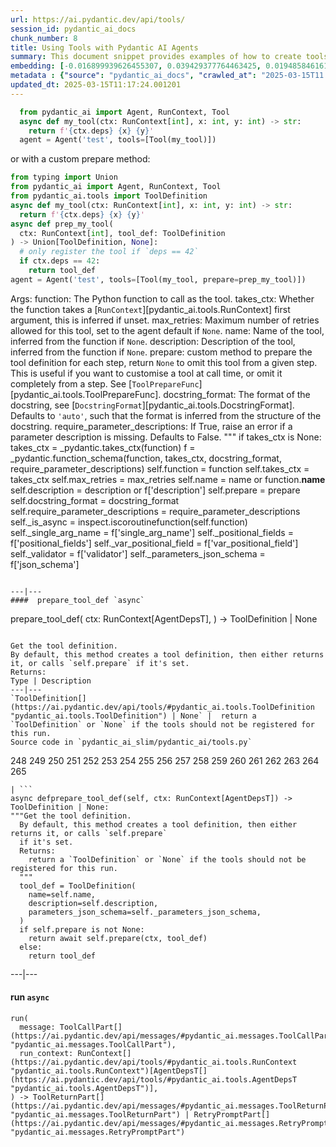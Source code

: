 ```yaml
---
url: https://ai.pydantic.dev/api/tools/
session_id: pydantic_ai_docs
chunk_number: 8
title: Using Tools with Pydantic AI Agents
summary: This document snippet provides examples of how to create tools using the Pydantic AI library. It illustrates the implementation of an asynchronous tool function and demonstrates how to incorporate a custom preparation method that conditionally registers the tool based on the context's dependencies.
embedding: [-0.016899939626455307, 0.039429377764463425, 0.019485846161842346, -0.04965858906507492, 0.019909203052520752, -0.017311854287981987, -0.0010920026106759906, 0.04398332163691521, 0.003318200586363673, 0.012918097898364067, 0.018936628475785255, -0.032449714839458466, 0.057118818163871765, -0.06197025626897812, 0.017998376861214638, -0.009331009350717068, -0.03720961511135101, 0.009508361108601093, 0.022620974108576775, 0.04512752965092659, 0.05995645374059677, 0.0024228584952652454, 0.009348171763122082, 0.013364339247345924, 0.04892629757523537, -0.008398479782044888, 0.0015632729046046734, 0.05496770888566971, -0.02219761721789837, 0.026156574487686157, 0.015240838751196861, -0.017369063571095467, -0.03858266398310661, -0.02049274928867817, 0.012986750341951847, -0.03920053690671921, 0.022323479875922203, 0.002201168332248926, -0.021419556811451912, 0.004413778893649578, 0.004439523443579674, -0.04061935096979141, -0.020561400800943375, 0.013913558796048164, 0.01939431019127369, -0.022048870101571083, -0.009948880411684513, 0.0308478232473135, 0.010366516187787056, -0.03192337974905968, -0.029383238404989243, 0.04565386474132538, 0.0076261404901742935, 0.06338907033205032, -0.03837670758366585, 0.006081460975110531, -0.007998007349669933, 0.022517995908856392, -0.021957334131002426, -0.0021239344496279955, -0.005060255993157625, 0.021911565214395523, -0.019016722217202187, 0.03897169232368469, -0.04787362366914749, 0.0012200108030810952, 0.005209002643823624, 0.015744289383292198, -0.02894843928515911, -0.02510390430688858, 0.022231943905353546, 0.053686197847127914, -0.043937552720308304, -0.03460082411766052, 0.007872144691646099, -0.01661388762295246, -0.0001339973823633045, 0.043685827404260635, -0.009451150894165039, -0.027895769104361534, -0.040276091545820236, -0.013696159236133099, -0.017655115574598312, 0.030001109465956688, -0.030390141531825066, -0.07185620814561844, -0.024211421608924866, -0.025881964713335037, 0.019085373729467392, -0.023639319464564323, 0.0005449286545626819, -0.018719227984547615, 0.009096446447074413, 0.043937552720308304, 0.07149005681276321, 0.02551581896841526, 0.01104159839451313, 0.01980622485280037, -0.0329531654715538, 0.007185620721429586, 0.008346990682184696, 0.04373159632086754, -0.0377359502017498, -0.0028991347644478083, 0.05922415852546692, 0.006659285165369511, -0.007443067152053118, -0.015584100969135761, -0.04016166925430298, 0.033387962728738785, -0.10526705533266068, -0.003003543708473444, 0.014828924089670181, 0.04171779006719589, -0.043662942945957184, -0.019588826224207878, -0.004007585346698761, 0.02219761721789837, -0.007597535382956266, -0.013970769010484219, -0.051352016627788544, -0.013215592131018639, 0.012288784608244896, 0.018673459067940712, 0.0063903965055942535, 0.03684346750378609, -0.010360795073211193, -0.011075925081968307, -0.06357214599847794, 0.008507180027663708, 0.024074116721749306, 0.04029897600412369, 0.016247740015387535, -0.022426459938287735, -0.002587338211014867, -0.029108628630638123, -0.049567051231861115, 0.010955782607197762, -0.03938360884785652, 0.009988928213715553, 0.010212047956883907, -0.02826191484928131, -0.0035184368025511503, -0.0005367046687752008, -0.030207067728042603, 0.044486772269010544, -0.010252095758914948, -0.03883438929915428, -0.06293138861656189, 0.04267892614006996, 0.010034696198999882, -0.011819659732282162, 0.013753369450569153, -0.01645369827747345, -0.005603754427284002, 0.0032180824782699347, -0.0073858569376170635, 0.031213968992233276, 0.023524897173047066, 0.013890674337744713, -0.013650390319526196, 0.018719227984547615, -0.032312408089637756, 0.02592773362994194, -0.02076735906302929, -0.01851327158510685, 0.022861257195472717, -0.008575832471251488, -0.03794190660119057, -0.022014545276761055, 0.00799228623509407, -0.01664821244776249, -0.04837707802653313, 0.04675230383872986, 0.06833204627037048, -0.04155760258436203, -0.04480715095996857, -0.009800134226679802, -0.040001481771469116, -0.031603001058101654, -0.023502014577388763, -0.005703872535377741, -0.03345661610364914, -0.0046912492252886295, -0.04089396074414253, -0.035447537899017334, 0.03787325695157051, -0.027186360210180283, 0.019245563074946404, 0.03508139029145241, 0.013856347650289536, 0.014314031228423119, 0.018970953300595284, -0.045310601592063904, -0.017700884491205215, -0.023685086518526077, 0.04439523443579674, -0.006521980278193951, 0.03986417502164841, 0.016419371590018272, -0.014565756544470787, 0.02714059315621853, 0.03260990232229233, 0.036271363496780396, 0.04160337150096893, -0.028994208201766014, 0.017323294654488564, 0.025195440277457237, 0.010503821074962616, -0.047644782811403275, -0.013249917887151241, -0.03963533416390419, 0.02974938414990902, 0.017380505800247192, 0.003020706819370389, -0.011161739937961102, 0.003464086912572384, 0.04540213942527771, 0.003870280459523201, 0.02974938414990902, -9.179357221000828e-06, 0.008867604658007622, 0.045997124165296555, 0.01878788135945797, 0.018753554672002792, 0.04196951538324356, -0.009988928213715553, -0.053686197847127914, 0.018032703548669815, 0.021167831495404243, -0.006441886071115732, 0.003678625915199518, -0.0043136607855558395, -0.05405234172940254, 0.03151146322488785, -0.042038168758153915, 0.018822206184267998, -0.02482929453253746, 0.022586647421121597, -0.06540288031101227, -0.009182262234389782, -0.024463148787617683, -0.017792420461773872, -0.002946333261206746, 0.02455468475818634, -0.0031265458092093468, 0.024074116721749306, -0.03398295119404793, 0.05647806078195572, -0.004983021877706051, 0.06737091392278671, -0.04647769406437874, 0.04979589208960533, 0.009182262234389782, -0.055333856493234634, -0.0044652679935097694, 0.020332559943199158, -0.057393427938222885, -0.054098110646009445, -0.009948880411684513, 0.007362972479313612, 0.002733224770054221, -0.03059609793126583, 0.025012366473674774, -0.019302774220705032, 0.02922304905951023, 0.02771269530057907, 0.013936442323029041, -0.005377773195505142, 0.005429262761026621, 0.03892592713236809, 0.04920090362429619, 0.043548520654439926, 0.003009264590218663, -0.04068800434470177, -0.031625885516405106, -0.010967224836349487, 0.0479651615023613, 0.005166095215827227, -0.022449342533946037, -0.001907965401187539, 0.036683280020952225, 0.008226849138736725, 0.01815856620669365, 0.009605618193745613, 0.005480751860886812, 0.016556676477193832, -0.02219761721789837, -0.021350905299186707, -0.004462407901883125, -0.016385044902563095, 0.014382683672010899, 0.04595135897397995, 0.007013989612460136, -0.006790868937969208, -0.02227771282196045, 0.03771306574344635, -0.017803862690925598, -0.007002547383308411, -0.027232129126787186, 0.016144761815667152, 0.009290961548686028, 0.02647695317864418, -0.011224671266973019, 0.016293508931994438, 0.006830916274338961, 0.025676008313894272, -0.03304469957947731, 0.014760271646082401, -0.012517625465989113, 0.04727863892912865, 0.056981515139341354, -0.01804414577782154, -0.02565312385559082, 0.008724579587578773, 0.011442070826888084, 0.006144392304122448, 0.006132950074970722, 0.013204149901866913, -0.030664749443531036, 0.005100303329527378, -0.042587388306856155, 0.029932457953691483, 0.036156944930553436, 0.003175174817442894, 0.004971579648554325, -0.019245563074946404, -0.00929668266326189, -0.0020438400097191334, 0.04469272866845131, -0.003747278358787298, -0.02961207926273346, -0.02268962748348713, -0.008078102022409439, 0.06238217279314995, 0.03414313867688179, 0.03842247277498245, -0.0002565526810940355, 0.031213968992233276, 0.03492119908332825, -0.052862368524074554, 0.006453327834606171, -0.07254272699356079, -0.038880158215761185, 0.020263908430933952, 0.050528187304735184, 0.029955342411994934, 0.004928672220557928, -0.02112206257879734, 0.03318200632929802, 0.04704979434609413, -0.008804673328995705, 0.014073747210204601, 0.02439449541270733, -0.04814823344349861, -0.03171741962432861, -0.0002440379175823182, -0.009834459982812405, -0.0038273727986961603, -0.008146754465997219, -0.02906285971403122, -0.011607981286942959, 0.01620197296142578, -0.005243328865617514, -0.06810320913791656, 0.032998934388160706, -0.011184624396264553, 0.003444063477218151, -0.012586277909576893, -0.021842913702130318, 0.03647732362151146, 0.04718710109591484, -0.012609162367880344, -0.019646035507321358, -0.012654930353164673, -0.03537888452410698, -0.003478389699012041, 0.02428007498383522, 0.049978967756032944, 0.020115161314606667, 0.06668438762426376, 0.007889308035373688, -0.011642307043075562, -0.006544864736497402, 0.033273544162511826, 0.013925000093877316, 0.029177282005548477, 0.003913188353180885, 0.0018593365093693137, -0.008455690927803516, 0.03192337974905968, -0.09940871596336365, -0.0018035564571619034, -0.030252836644649506, -0.028879787772893906, 0.023147309198975563, -0.0016419371822848916, 0.025538703426718712, 0.04499022290110588, -0.025058135390281677, 0.004954416770488024, 0.01570996269583702, -0.0025644542183727026, -0.005766803864389658, -0.007877865806221962, 0.04306795448064804, 0.04583693668246269, -0.011356255039572716, 0.007368693593889475, 0.006172997411340475, 0.062061794102191925, 0.00812959112226963, 0.007500277366489172, -0.020149488002061844, 0.02386816032230854, -0.02318163588643074, 0.017700884491205215, 0.020744474604725838, 0.014371241442859173, 0.02398258075118065, -0.01686561293900013, -0.07107814401388168, 0.002997822593897581, -0.00987450685352087, -0.0015103534096851945, 0.06618093699216843, 0.018387408927083015, -0.10096483677625656, 0.03855977952480316, -0.027323665097355843, 0.03746134042739868, -0.024989483878016472, 0.08384749293327332, -0.0016390766249969602, -0.04210682213306427, -0.012929540127515793, -0.03345661610364914, -0.016156204044818878, 0.01782674714922905, 0.025744659826159477, -0.005795408971607685, -0.03414313867688179, 0.0028333428781479597, 0.021682724356651306, -0.05002473294734955, 0.03318200632929802, -0.016716865822672844, -0.06251947581768036, 0.03714096173644066, -0.014165284112095833, 0.017460599541664124, -0.002332752337679267, -0.011270440183579922, -0.023524897173047066, 0.029657848179340363, -0.012460415251553059, 0.033662572503089905, -0.002389962552115321, 0.05418964847922325, 0.02741520293056965, 0.03183184191584587, 0.006436164956539869, -0.01268925704061985, 0.05730189010500908, -0.012609162367880344, 0.012243015691637993, -0.008055217564105988, 0.01565275341272354, -0.004845716990530491, -0.021991660818457603, 0.016774076968431473, 0.03128262236714363, 0.009605618193745613, -0.00042228391976095736, -0.0033668293617665768, 0.020057950168848038, -0.010475216433405876, 0.014268262311816216, -0.001473166630603373, 0.03608829155564308, -0.00987450685352087, -0.022586647421121597, -0.008501458913087845, 0.02370797097682953, 0.03347950056195259, 0.02200310304760933, -0.010726941749453545, 0.012952424585819244, 0.0005781821673735976, 0.004147750791162252, 0.005575149320065975, 0.019737573340535164, 0.021717051044106483, -0.010034696198999882, 0.015732847154140472, 0.029863804578781128, -0.008913373574614525, 0.0017349040135741234, -0.014245378784835339, 0.016270624473690987, -0.01296386681497097, 0.02216329239308834, 0.024097001180052757, 0.03528734669089317, 0.018948068842291832, -0.008495737798511982, 0.05418964847922325, 0.008163917809724808, 0.03112243302166462, 0.05414387956261635, -0.06421290338039398, 0.027346549555659294, 0.02508101984858513, 0.015915920957922935, 0.012975308112800121, 0.019932087510824203, -0.0031093826983124018, -0.028696713969111443, 0.025996385142207146, -0.04050493240356445, -0.019085373729467392, -0.03347950056195259, -0.019268447533249855, 0.023799506947398186, 0.021213600412011147, 0.019863435998558998, 0.012883772142231464, -0.006270254962146282, -0.031053781509399414, -0.02051563374698162, 0.038719967007637024, 0.009222309105098248, 0.0055923121981322765, 0.011310487054288387, -0.0493839792907238, 0.01776953600347042, -0.005864061415195465, 0.01268925704061985, -0.007917913608253002, 0.0034326212480664253, -0.015172186307609081, 0.03279297426342964, -0.0047398777678608894, -0.023090099915862083, -0.005632359534502029, 0.026705794036388397, 0.0025730356574058533, 0.016156204044818878, 0.026499835774302483, 0.002763260155916214, 0.04331967979669571, 0.006047134753316641, 0.026408299803733826, -0.03265567123889923, 0.03700365871191025, -0.026682909578084946, -0.01776953600347042, -0.01241464726626873, 0.008272617124021053, -0.042999301105737686, 0.02049274928867817, 0.015309491194784641, 0.023421918973326683, 0.028834018856287003, 0.020733032375574112, 0.04004724696278572, 0.032312408089637756, -0.010646847076714039, 0.008530063554644585, -0.039566680788993835, 0.015172186307609081, -0.012391762807965279, 0.0005481467233039439, -0.019348541274666786, -0.005809711758047342, -0.006796590052545071, 0.025698890909552574, -0.05309120938181877, -0.039269186556339264, -0.006367512512952089, 0.004396616015583277, -0.025012366473674774, -0.011853985488414764, -0.002620234154164791, -0.005575149320065975, 0.020996199920773506, -0.0005342016811482608, -0.01667109690606594, 0.0011434919433668256, -0.06297715753316879, -0.028742482885718346, 0.008684531785547733, 0.0006250231526792049, -0.0008209685911424458, -0.01996641419827938, -0.02104196883738041, 0.01702580228447914, -0.005572288762778044, -0.029383238404989243, 0.015069207176566124, 0.015275164507329464, -0.02357066608965397, 0.02343336120247841, 0.002201168332248926, -0.021636955440044403, -0.032998934388160706, 0.03666039556264877, -0.009399661794304848, -0.07716532796621323, 0.010612521320581436, 0.009702876210212708, 0.015893036499619484, -0.034898318350315094, -0.025264093652367592, 0.0024657663889229298, 0.023616435006260872, 0.018742112442851067, 0.013776253908872604, 0.05469309911131859, -0.030138414353132248, -0.009142214432358742, -0.030069762840867043, 0.008501458913087845, 0.001719171181321144, 0.04924667254090309, -0.02796442247927189, -0.016224857419729233, -0.0008746032835915685, 0.014886134304106236, 0.08407633751630783, -0.022186174988746643, 0.026774445548653603, 0.02357066608965397, -0.005469310097396374, -0.03208356723189354, 0.020229581743478775, 0.02496659941971302, -0.020916106179356575, 0.009782970882952213, -0.02633964829146862, 0.028147494420409203, 0.033822763711214066, 0.0003257414500694722, -0.005349168088287115, -0.005892666522413492, 0.030687633901834488, -0.027529623359441757, 0.015572658739984035, -0.009073561988770962, -0.016304951161146164, 0.009525524452328682, -0.019794782623648643, -0.00867881067097187, 0.00021114195988047868, 0.0032810138072818518, -0.023227404803037643, -0.018215777352452278, 0.0019637453369796276, -0.02592773362994194, 0.03279297426342964, -0.042289894074201584, -0.009868786670267582, -0.02255232259631157, -0.02370797097682953, -0.004928672220557928, 0.04359428957104683, 0.06320600211620331, 0.004021888133138418, 0.019485846161842346, -0.003704370465129614, -0.039543796330690384, 0.004439523443579674, -0.011161739937961102, -0.016831286251544952, 0.020309675484895706, 0.01521795429289341, 0.03455505520105362, -0.04357140511274338, -0.007700513582676649, 0.0438917838037014, -0.012643488124012947, -0.021488210186362267, -0.04975012317299843, 0.018913744017481804, 0.06352637708187103, -0.01568708010017872, 0.03837670758366585, 0.018055588006973267, 0.027323665097355843, 0.024714874103665352, 0.006853800732642412, -0.03512715920805931, -0.0015089231310412288, -0.02090466395020485, -0.004971579648554325, 0.014748829416930676, -0.007940797135233879, 0.036980774253606796, -0.028902672231197357, -0.04430370032787323, -0.028193263337016106, -0.007832097820937634, -0.02051563374698162, -0.03164876997470856, -0.03235817700624466, -0.014886134304106236, 0.011762448586523533, 0.009182262234389782, 0.06842358410358429, -0.03741557151079178, -0.015126418322324753, 0.011241834610700607, -0.04418927803635597, -0.013066845014691353, -0.012048500590026379, 0.023776624351739883, 0.03373122587800026, 0.020755916833877563, 0.022392133250832558, 0.006419002078473568, -0.0037587203551083803, -0.010950062423944473, -0.04565386474132538, -0.009971764869987965, 0.018478944897651672, -0.029039977118372917, 0.007397298701107502, 0.032152220606803894, 0.03418890759348869, -0.0069052898325026035, -0.02549293451011181, -0.002138237003237009, -0.033410847187042236, -0.04199239984154701, -0.0029949620366096497, -0.0015504006296396255, -0.030344372615218163, 0.015172186307609081, -0.007071199826896191, 0.008604437112808228, 0.03318200632929802, 0.006808032281696796, 0.0012300226371735334, -0.006893847603350878, -0.03549330309033394, -0.007483114488422871, -0.016304951161146164, 0.009617060422897339, -0.015572658739984035, 0.03743845596909523, -0.03515004366636276, 0.005984202958643436, 0.0003632857697084546, -0.0005159659194760025, 0.009559850208461285, -0.003192337928339839, -0.04155760258436203, -0.023685086518526077, -0.05743919685482979, -0.0025315582752227783, -0.004791367333382368, -0.009731481783092022, -0.002498662332072854, 0.0315343476831913, -0.03043590858578682, -0.009834459982812405, -0.006624958943575621, -0.005237608216702938, 0.007711955811828375, -0.007191341836005449, 0.03535600006580353, -0.018810763955116272, -0.019096815958619118, -0.0004694824747275561, 0.006316023413091898, -0.0181814506649971, 0.012311668135225773, 0.0029277398716658354, -0.014085189439356327, -0.03947514668107033, -0.0020881779491901398, 0.009948880411684513, -0.011922637932002544, 0.012506183236837387, 0.012609162367880344, 0.025012366473674774, -0.043937552720308304, -0.0014481371035799384, -0.005629498977214098, 0.02936035394668579, -0.04370871186256409, -0.015309491194784641, 0.0335710346698761, 0.021110620349645615, 0.004625457338988781, -0.020321117714047432, -0.01810135692358017, -0.08883623778820038, -0.02241501770913601, -0.012723582796752453, 0.012471857480704784, -0.007740560919046402, -0.0002556587860453874, -0.029680732637643814, 0.017792420461773872, -0.006710774730890989, -0.015275164507329464, 0.004153471905738115, 0.0023012864403426647, 0.006956779398024082, 0.010681173764169216, 0.039841290563344955, 0.003732975572347641, -0.006012808531522751, -0.010829919949173927, 0.02268962748348713, -0.0014288285747170448, -0.03151146322488785, 0.008215406909584999, -0.04510464519262314, 0.0030350093729794025, -0.024371610954403877, 0.0069052898325026035, -0.0035270184744149446, 0.0004555374616757035, 0.020401213318109512, 0.019325658679008484, -0.027071939781308174, 0.010555310174822807, -0.02617945894598961, 0.01508064940571785, -0.0671420693397522, 0.030550329014658928, 0.01501199696213007, 0.021820029243826866, 0.04487580433487892, 0.016053225845098495, 0.03208356723189354, -0.03931495547294617, 0.030344372615218163, 0.010578194633126259, 0.020195255056023598, -0.0038616990204900503, -0.006573469843715429, 0.025607354938983917, -0.007540324702858925, 0.023913929238915443, 0.021442441269755363, 0.003129406366497278, 0.010509542189538479, -0.016716865822672844, 0.06402982771396637, 0.010761267505586147, -0.004064795561134815, -0.029818037524819374, 0.0001652842911425978, 0.043548520654439926, 0.05634075775742531, -0.006441886071115732, 0.01906249113380909, -0.004050493240356445, -0.004019027575850487, -0.004591131117194891, -0.01501199696213007, -0.00902207288891077, -0.027918653562664986, -0.010715499520301819, -0.014954786747694016, 0.005472170654684305, -0.000996890477836132, -0.010103348642587662, 0.008804673328995705, 0.012448973022401333, -0.002934891264885664, -0.02826191484928131, 0.022643858566880226, -0.01056103128939867, 0.03480678051710129, -0.025126788765192032, 0.0067336587235331535, 0.04920090362429619, -0.028216147795319557, -0.030092647299170494, -0.01722031645476818, 0.00943398755043745, 0.0038845830131322145, -0.014027979224920273, -0.011670912615954876, 0.028994208201766014, 0.035584840923547745, -0.036980774253606796, -0.04769055172801018, 0.00803233403712511, -0.011911195702850819, 0.012906655669212341, 0.010841362178325653, 0.007403019815683365, -0.0037758834660053253, 0.03869708254933357, -0.004207821562886238, -0.0014338345499709249, -0.02894843928515911, 0.022231943905353546, 0.008175360038876534, -0.014577198773622513, -0.028605177998542786, 0.03576791286468506, 0.028971323743462563, 0.024051234126091003, -0.020366886630654335, 0.016877055168151855, -0.027781348675489426, 0.02453180029988289, 0.08142177760601044, -0.014005094766616821, -0.04391466826200485, -0.004442384000867605, -0.012082827277481556, 0.045310601592063904, 0.020035065710544586, -0.008713137358427048, -0.03125973790884018, -0.005157513543963432, -0.03473812714219093, 0.004413778893649578, -0.039566680788993835, -0.004502454772591591, 0.033250659704208374, 0.03460082411766052, -0.018890859559178352, 0.020893221721053123, -0.0030178462620824575, 0.006727937608957291, 0.030802054330706596, -0.039703987538814545, -0.0018321616807952523, 0.002621664432808757, -0.026797330006957054, -0.012471857480704784, 0.03691212087869644, -0.0008102416759356856, -0.02894843928515911, 0.005037372000515461, -0.004373731557279825, -0.014451336115598679, 0.01128760352730751, -0.01248329970985651, -0.03155723214149475, -0.00799228623509407, 0.0034154581371694803, 0.047232870012521744, -0.004516757559031248, 0.018776439130306244, -0.014703061431646347, -0.022128965705633163, -0.030344372615218163, -0.002189726335927844, 0.002716061659157276, 0.018913744017481804, -0.0036671836860477924, -0.019096815958619118, -0.03526446223258972, -0.03647732362151146, 0.013261360116302967, 0.012940982356667519, -0.005595172755420208, -0.009004909545183182, -0.002339903498068452, 0.06224486604332924, 0.007597535382956266, -0.012597720138728619, 0.03288451209664345, 0.004468128550797701, -0.009811575524508953, -0.009462593123316765, -0.020881779491901398, 0.06229063495993614, 0.02768981270492077, 0.012666372582316399, 0.02563023939728737, -0.007900750264525414, -0.006859521381556988, -0.022586647421121597, 0.020641496405005455, -0.020504191517829895, 0.03620271384716034, 0.003152290591970086, 0.04315949231386185, 0.010704057291150093, -0.006230207625776529, 0.014073747210204601, -0.025470050051808357, 0.032312408089637756, 0.013707601465284824, 0.0008345560636371374, -0.009714318439364433, 0.012117153033614159, -0.013661832548677921, 0.056569598615169525, -0.0016390766249969602, 0.005749640520662069, 0.0534573569893837, 0.013616064563393593, 0.0063217440620064735, -0.022804047912359238, -0.02826191484928131, 0.0019623152911663055, -0.015538332052528858, -0.021328020840883255, 0.01733473688364029, -0.01028642151504755, -0.024875061586499214, -0.0072828782722353935, -0.021625515073537827, -0.0329531654715538, -0.005855479743331671, -0.040482047945261, -0.006178718525916338, -0.005240468308329582, 0.020481307059526443, -0.02290702611207962, -0.015240838751196861, 0.004470989108085632, 0.03029860369861126, 0.03391429781913757, 0.06535711139440536, -0.019863435998558998, -0.02604215405881405, -0.006945337168872356, -0.027621159330010414, 0.01851327158510685, 0.0631602331995964, -0.024783525615930557, 0.053960807621479034, -0.038468241691589355, -0.026087921112775803, 0.030916476622223854, 0.025721775367856026, 0.036156944930553436, 0.007116968277841806, 0.007305762264877558, 0.01480603963136673, 0.051214709877967834, 0.023364709690213203, 0.05007050186395645, 0.03995571285486221, -0.002957775257527828, 0.02065293863415718, 0.008604437112808228, 0.004342265892773867, -0.0021410975605249405, 0.010749825276434422, -0.009205145761370659, 0.006213044747710228, 0.05126047879457474, -0.022918468341231346, 0.001375909079797566, 0.021705608814954758, 0.031191086396574974, -0.0012829422485083342, 0.026705794036388397, -0.028078842908143997, -0.011819659732282162, 0.010566752403974533, -0.0004998754593543708, 0.014565756544470787, 0.04192374646663666, -0.004113424569368362, -0.004625457338988781, -0.020012183114886284, 0.025973500683903694, 0.04650057852268219, -0.03624848276376724, -0.01996641419827938, -0.030229952186346054, -0.008964862674474716, -0.012426089495420456, -0.016991475597023964, -0.013009634800255299, 0.0057296170853078365, 0.02002362348139286, -0.002810458652675152, -0.04151183366775513, -0.02466910518705845, -0.033799879252910614, -0.004502454772591591, -0.033548153936862946, -0.001875069341622293, 0.029131513088941574, -0.00782637670636177, 0.0017606486799195409, 0.027392318472266197, 0.010131954215466976, 0.011613702401518822, -0.006047134753316641, -0.04018455371260643, 0.027094824239611626, 0.020893221721053123, 0.006338907405734062, 0.002378520555794239, -0.012185805477201939, 0.026019269600510597, -0.0007809213711880147, 0.004834275227040052, -0.021545419469475746, 0.008947699330747128, 0.006985384505242109, -0.03510427474975586, -0.015812942758202553, 0.0011942661367356777, 0.0446011945605278, 0.02894843928515911, 0.03606540709733963, -0.02082456834614277, -0.010955782607197762, -0.04350275546312332, 0.03601963818073273, -0.0002678159798961133, 0.016968591138720512, 0.02172849327325821, 0.002768981270492077, 0.006928173825144768, -0.029131513088941574, -0.018936628475785255, 0.0002422500983811915, 0.013787695206701756, -0.03171741962432861, 0.027209244668483734, 0.013490201905369759, -0.001146352500654757, -0.008409922011196613, -0.005783966742455959, -0.007036873605102301, -0.035859450697898865, 0.0050087664276361465, -0.01028642151504755, -0.016705423593521118, 0.013993652537465096, 0.0034240398090332747, -0.012883772142231464, -0.007929354906082153, -9.895603579934686e-05, -0.013719042763113976, 0.01053242664784193, 0.011030156165361404, -0.02359355054795742, 0.003910327795892954, 0.0727258026599884, 0.013387222774326801, 0.04814823344349861, 0.025859080255031586, 0.012746467255055904, -0.004408057779073715, -0.002563023939728737, -0.010526705533266068, -0.009828738868236542, -0.013181265443563461, -0.01939431019127369, 0.03425756096839905, 0.010892851278185844, 0.029131513088941574, 0.024028349667787552, -0.011493559926748276, -0.009897391311824322, 0.016362162306904793, 0.011630864813923836, 0.02785000018775463, 0.008839000016450882, 0.024302959442138672, 0.005343446973711252, -0.021076295524835587, 0.0002944545412901789, 0.012975308112800121, 0.015378143638372421, -0.04164913669228554, 0.027666928246617317, 0.002889123046770692, -0.021739935502409935, -0.0051460713148117065, -0.022975679486989975, -0.02510390430688858, -0.02894843928515911, -0.010675452649593353, 0.023776624351739883, -0.023616435006260872, -0.015275164507329464, 0.022804047912359238, -0.005020208656787872, -0.006058576516807079, 0.015275164507329464, 0.011596539057791233, 0.02339903451502323, 0.013833464123308659, -0.016625329852104187, -0.010023253969848156, -0.008272617124021053, 0.019371425732970238, 0.004462407901883125, 0.0018779298989102244, 0.023147309198975563, -0.014691619202494621, -0.004639759659767151, -0.025538703426718712, 0.01330712903290987, 0.04398332163691521, 0.015595543198287487, 0.028742482885718346, -0.017048686742782593, -0.024325843900442123, -0.0056266384199261665, 0.014348356984555721, -0.0070769209414720535, -0.0036671836860477924, 0.021682724356651306, -0.043685827404260635, -0.017185989767313004, 0.025149671360850334, -0.01727752760052681, 0.0027446667663753033, -0.018307313323020935, -0.033273544162511826, 0.0016247740713879466, 0.010692615061998367, 0.016167646273970604, -0.04869745299220085, 0.01743771694600582, 7.866424130043015e-05, 0.005503636319190264, -0.03439486399292946, -0.028879787772893906, 0.004285055678337812, -0.03892592713236809, -0.03732403740286827, -0.013547412119805813, 0.01035507395863533, -0.0017849630676209927, 0.01159081794321537, 0.009794413112103939, 0.005234747659415007, 0.016304951161146164, 0.006338907405734062, 0.005346307530999184, -0.013707601465284824, 0.009325288236141205, -0.030916476622223854, -0.00909072533249855, 0.04142029583454132, 0.0479651615023613, 0.004696970339864492, 0.05277083069086075, 0.000865306647028774, -0.013627506792545319, 0.012048500590026379, -0.010538147762417793, -0.007654745597392321, -0.019428636878728867, 0.0035012736916542053, 0.005829735193401575, -0.0002908789028879255, -0.01200273260474205, -0.006007087416946888, -0.008552948012948036, -0.017105896025896072, -0.01678551733493805, 0.025172555819153786, -0.02329605631530285, -0.03331930935382843, 0.037804603576660156, -0.010063301771879196, 0.007340088486671448, 0.00782637670636177, -0.023913929238915443, 0.026362530887126923, -0.0037873254623264074, -0.049292441457509995, 0.004648341331630945, -0.009508361108601093, -0.014886134304106236, 0.005875503644347191, 0.006012808531522751, -0.016133319586515427, -0.017975494265556335, -0.00861015822738409, 0.004044772125780582, -0.03439486399292946, -0.011956964619457722, -0.006441886071115732, -0.02384527586400509, 0.017403390258550644, -0.020950432866811752, -0.019920645281672478, 0.004468128550797701, -0.0011020144447684288, -0.002741806209087372, -0.0023456246126443148, 0.012048500590026379, 0.014657293446362019, -0.0037272546906024218, -0.01980622485280037, 0.01097294595092535, -0.02071014791727066, -0.005266213323920965, -0.060276828706264496, -0.0012071385281160474, -0.0015975991263985634, -0.013604622334241867, -0.024760641157627106, 0.019954971969127655, -0.01508064940571785, -0.0008989177295006812, 0.01661388762295246, 0.009119330905377865, 0.05290813744068146, 0.00865020602941513, 0.03347950056195259, -0.0049057877622544765, 0.014428451657295227, 0.0005392075981944799, -0.027460969984531403, 0.009474034421145916, 0.002498662332072854, 0.01815856620669365, 0.01234599482268095, -0.005546543747186661, -0.02357066608965397, -0.003306758590042591, -0.02730078063905239, -0.036980774253606796, -0.008289780467748642, 0.005194700323045254, 0.01172812283039093, 0.013341454789042473, 0.012723582796752453, -0.023799506947398186, -0.02063005417585373, -0.02839921973645687, -0.007483114488422871, 0.014920460991561413, 0.003627136582508683, -0.021053411066532135, -0.03032148815691471, -0.005163234658539295, 0.027804233133792877, 0.0005706733209080994, -0.034898318350315094, -0.007586093153804541, 0.009920275770127773, 0.020263908430933952, -0.020538518205285072, -0.026248110458254814, 0.014428451657295227, -0.015721404924988747, 0.013227034360170364, 0.00830694381147623, 0.030756287276744843, 0.0019051048438996077, 0.022369248792529106, -0.019051048904657364, 0.01432547252625227, -0.001570424297824502, -0.026660025119781494, 0.04352563992142677, 0.012815119698643684, 0.0205728430300951, 0.007608977146446705, 0.022254828363656998, -0.04869745299220085, -0.014359799213707447, -0.011459234170615673, -0.007580372039228678, -0.015778616070747375, -0.009233751334249973, -0.007998007349669933, 0.0037587203551083803, 0.011184624396264553, -0.013570296578109264, 0.004116285126656294, 0.0015346677973866463, -0.03169453516602516, -0.011361976154148579, 0.01843317598104477, -0.011281882412731647, -0.040276091545820236, -0.02743808552622795, 0.004233566112816334, -0.009948880411684513, 0.012906655669212341, -0.019863435998558998, 0.02716347575187683, -0.025836195796728134, 0.016796959564089775, -0.015092091634869576, -0.004716993775218725, 0.04347987100481987, 0.005403518211096525, 0.008055217564105988, -0.01165947038680315, 0.0021711329463869333, 0.017517810687422752, 0.003964677453041077, 0.0024514636024832726, 0.010400842875242233, 0.010320748202502728, 0.0073515307158231735, -0.038719967007637024, 0.004362289793789387, 0.04306795448064804, 0.002010944066569209, 0.01487469207495451, -0.006636401172727346, -0.004928672220557928, 0.008724579587578773, 0.010280700400471687, -0.014954786747694016, 0.02920016460120678, 0.001353024854324758, 0.014760271646082401, 0.018135681748390198, 0.006819474510848522, -0.0012335983337834477, 0.018753554672002792, -0.010046138428151608, 0.029703617095947266, -0.024760641157627106, -0.009754365310072899, -0.0157900582998991, -0.017838189378380775, -0.03416602313518524, -0.02617945894598961, 0.003549902467057109, -0.005892666522413492, -0.02563023939728737, 0.007259994279593229, -0.01289521437138319, 0.015435353852808475, 0.024234306067228317, -0.008781789802014828, 0.04823977127671242, -0.033113352954387665, -0.006344628520309925, -0.0058812242932617664, 0.00018030201317742467, 0.01708301156759262, 0.053960807621479034, -0.01111025083810091, -0.042861998081207275, -0.03869708254933357, 0.0028476454317569733, -0.027392318472266197, 0.011785333044826984, 0.006504817400127649, -0.008959141559898853, 0.01076698862016201, -0.007877865806221962, -0.011808217503130436, -0.016899939626455307, 0.023616435006260872, -0.002570175100117922, -0.004290776792913675, 0.005452146753668785, -0.020389771088957787, -0.003964677453041077, 0.007443067152053118, -0.006653564516454935, -0.0267515629529953, 0.005646661855280399, 0.004579688888043165, 0.007505998481065035, 0.001696287072263658, 0.047644782811403275, -0.022941352799534798, 0.00874746311455965, -0.01508064940571785, -0.01639648713171482, -0.007242830935865641, 0.03235817700624466, -0.002202598610892892, -0.00892481580376625, 0.034486401826143265, 0.007683350704610348, 0.014268262311816216, 0.021328020840883255, 0.00043730164179578424, -0.017037244513630867, 0.012609162367880344, 0.0038788621313869953, -0.003238106146454811, 0.0032409667037427425, 0.008564390242099762, 0.0033811319153755903, 0.018936628475785255, 0.024463148787617683, 0.03979552164673805, -0.020069392397999763, 0.0016662515699863434, -0.044235046952962875, -0.015606984496116638, -0.020263908430933952, -0.027094824239611626, 0.015343816950917244, -0.0031208249274641275, 0.004153471905738115, -0.006138671189546585, -0.04361717402935028, -0.003369689919054508, -0.0038130702450871468, 0.022209059447050095, -0.011762448586523533, 0.04105415195226669, 0.00405907491222024, 0.03837670758366585, -0.017643673345446587, 0.013776253908872604, -0.009908833540976048, 0.008919094689190388, 0.0062187653966248035, -0.002969217486679554, -0.012048500590026379, 0.001071263919584453, 0.030344372615218163, -0.03590521961450577, -0.009988928213715553, -0.03125973790884018, -0.01425682008266449, 0.01521795429289341, 0.006722216960042715, 0.006687890738248825, 0.02233492210507393, -0.016693981364369392, 0.05579153820872307, -0.005163234658539295, 0.017391948029398918, -0.017803862690925598, 0.026934634894132614, -0.033136237412691116, -0.013661832548677921]
metadata : {"source": "pydantic_ai_docs", "crawled_at": "2025-03-15T11:17:23.998137", "url_path": "/api/tools/", "chunk_size": 4910}
updated_dt: 2025-03-15T11:17:24.001201
---
```

```python {noqa="I001"}
  from pydantic_ai import Agent, RunContext, Tool
  async def my_tool(ctx: RunContext[int], x: int, y: int) -> str:
    return f'{ctx.deps} {x} {y}'
  agent = Agent('test', tools=[Tool(my_tool)])
  ```
  or with a custom prepare method:
  ```python {noqa="I001"}
  from typing import Union
  from pydantic_ai import Agent, RunContext, Tool
  from pydantic_ai.tools import ToolDefinition
  async def my_tool(ctx: RunContext[int], x: int, y: int) -> str:
    return f'{ctx.deps} {x} {y}'
  async def prep_my_tool(
    ctx: RunContext[int], tool_def: ToolDefinition
  ) -> Union[ToolDefinition, None]:
    # only register the tool if `deps == 42`
    if ctx.deps == 42:
      return tool_def
  agent = Agent('test', tools=[Tool(my_tool, prepare=prep_my_tool)])
  ```

  Args:
    function: The Python function to call as the tool.
    takes_ctx: Whether the function takes a [`RunContext`][pydantic_ai.tools.RunContext] first argument,
      this is inferred if unset.
    max_retries: Maximum number of retries allowed for this tool, set to the agent default if `None`.
    name: Name of the tool, inferred from the function if `None`.
    description: Description of the tool, inferred from the function if `None`.
    prepare: custom method to prepare the tool definition for each step, return `None` to omit this
      tool from a given step. This is useful if you want to customise a tool at call time,
      or omit it completely from a step. See [`ToolPrepareFunc`][pydantic_ai.tools.ToolPrepareFunc].
    docstring_format: The format of the docstring, see [`DocstringFormat`][pydantic_ai.tools.DocstringFormat].
      Defaults to `'auto'`, such that the format is inferred from the structure of the docstring.
    require_parameter_descriptions: If True, raise an error if a parameter description is missing. Defaults to False.
  """
  if takes_ctx is None:
    takes_ctx = _pydantic.takes_ctx(function)
  f = _pydantic.function_schema(function, takes_ctx, docstring_format, require_parameter_descriptions)
  self.function = function
  self.takes_ctx = takes_ctx
  self.max_retries = max_retries
  self.name = name or function.__name__
  self.description = description or f['description']
  self.prepare = prepare
  self.docstring_format = docstring_format
  self.require_parameter_descriptions = require_parameter_descriptions
  self._is_async = inspect.iscoroutinefunction(self.function)
  self._single_arg_name = f['single_arg_name']
  self._positional_fields = f['positional_fields']
  self._var_positional_field = f['var_positional_field']
  self._validator = f['validator']
  self._parameters_json_schema = f['json_schema']

```
  
---|---  
####  prepare_tool_def `async`
```
prepare_tool_def(
  ctx: RunContext[](https://ai.pydantic.dev/api/tools/#pydantic_ai.tools.RunContext "pydantic_ai.tools.RunContext")[AgentDepsT[](https://ai.pydantic.dev/api/tools/#pydantic_ai.tools.AgentDepsT "pydantic_ai.tools.AgentDepsT")],
) -> ToolDefinition[](https://ai.pydantic.dev/api/tools/#pydantic_ai.tools.ToolDefinition "pydantic_ai.tools.ToolDefinition") | None

```

Get the tool definition.
By default, this method creates a tool definition, then either returns it, or calls `self.prepare` if it's set.
Returns:
Type | Description  
---|---  
`ToolDefinition[](https://ai.pydantic.dev/api/tools/#pydantic_ai.tools.ToolDefinition "pydantic_ai.tools.ToolDefinition") | None` |  return a `ToolDefinition` or `None` if the tools should not be registered for this run.  
Source code in `pydantic_ai_slim/pydantic_ai/tools.py`
```
248
249
250
251
252
253
254
255
256
257
258
259
260
261
262
263
264
265
```
| ```
async defprepare_tool_def(self, ctx: RunContext[AgentDepsT]) -> ToolDefinition | None:
"""Get the tool definition.
  By default, this method creates a tool definition, then either returns it, or calls `self.prepare`
  if it's set.
  Returns:
    return a `ToolDefinition` or `None` if the tools should not be registered for this run.
  """
  tool_def = ToolDefinition(
    name=self.name,
    description=self.description,
    parameters_json_schema=self._parameters_json_schema,
  )
  if self.prepare is not None:
    return await self.prepare(ctx, tool_def)
  else:
    return tool_def

```
  
---|---  
####  run `async`
```
run(
  message: ToolCallPart[](https://ai.pydantic.dev/api/messages/#pydantic_ai.messages.ToolCallPart "pydantic_ai.messages.ToolCallPart"),
  run_context: RunContext[](https://ai.pydantic.dev/api/tools/#pydantic_ai.tools.RunContext "pydantic_ai.tools.RunContext")[AgentDepsT[](https://ai.pydantic.dev/api/tools/#pydantic_ai.tools.AgentDepsT "pydantic_ai.tools.AgentDepsT")],
) -> ToolReturnPart[](https://ai.pydantic.dev/api/messages/#pydantic_ai.messages.ToolReturnPart "pydantic_ai.messages.ToolReturnPart") | RetryPromptPart[](https://ai.pydantic.dev/api/messages/#pydantic_ai.messages.RetryPromptPart "pydantic_ai.messages.RetryPromptPart")